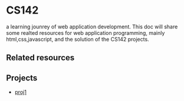 # CS142
a learning jounrey of web application development.
This doc will share some realted resources for web application programming, mainly html,css,javascript, and the solution of the CS142 projects.

## Related resources

## Projects 
- [proj1]()
